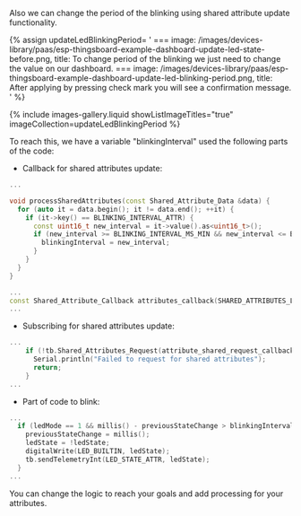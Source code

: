 
Also we can change the period of the blinking using shared attribute update functionality.    

{% assign updateLedBlinkingPeriod= '
    ===
        image: /images/devices-library/paas/esp-thingsboard-example-dashboard-update-led-state-before.png,
        title: To change period of the blinking we just need to change the value on our dashboard.
    ===
        image: /images/devices-library/paas/esp-thingsboard-example-dashboard-update-led-blinking-period.png,
        title: After applying by pressing check mark you will see a confirmation message.
'
%} 

{% include images-gallery.liquid showListImageTitles="true" imageCollection=updateLedBlinkingPeriod %}

<!-- {% if docsPrefix == "pe/" or docsPrefix == "paas/" %}
    {% include images-gallery.liquid showListImageTitles="true" imageCollection=updateLedBlinkingPeriod %}
{% else %}  
    {% include images-gallery.liquid showListImageTitles="true" imageCollection=checkDeviceTelemetryTabCE %}
{% endif %}-->



To reach this, we have a variable "blinkingInterval" used the following parts of the code:  
- Callback for shared attributes update:  
    
```cpp
...

void processSharedAttributes(const Shared_Attribute_Data &data) {
  for (auto it = data.begin(); it != data.end(); ++it) {
    if (it->key() == BLINKING_INTERVAL_ATTR) {
      const uint16_t new_interval = it->value().as<uint16_t>();
      if (new_interval >= BLINKING_INTERVAL_MS_MIN && new_interval <= BLINKING_INTERVAL_MS_MAX) {
        blinkingInterval = new_interval;
      }
    }
  }
}

...
const Shared_Attribute_Callback attributes_callback(SHARED_ATTRIBUTES_LIST.cbegin(), SHARED_ATTRIBUTES_LIST.cend(), &processSharedAttributes);
...
```

- Subscribing for shared attributes update:  
    
```cpp
...
    if (!tb.Shared_Attributes_Request(attribute_shared_request_callback)) {
      Serial.println("Failed to request for shared attributes");
      return;
    }
...
```

- Part of code to blink:  
    
```cpp
...
  if (ledMode == 1 && millis() - previousStateChange > blinkingInterval) {
    previousStateChange = millis();
    ledState = !ledState;
    digitalWrite(LED_BUILTIN, ledState);
    tb.sendTelemetryInt(LED_STATE_ATTR, ledState);
  }
...
```

You can change the logic to reach your goals and add processing for your attributes.  
